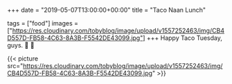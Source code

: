 +++
date = "2019-05-07T13:00:00+00:00"
title = "Taco Naan Lunch"

tags = ["food"]
images = ["https://res.cloudinary.com/tobyblog/image/upload/v1557252463/img/CB4D557D-FB58-4C63-8A3B-F5542DE43099.jpg"]
+++
Happy Taco Tuesday, guys. 🌮 💯 

{{< picture src="https://res.cloudinary.com/tobyblog/image/upload/v1557252463/img/CB4D557D-FB58-4C63-8A3B-F5542DE43099.jpg" >}}
